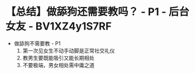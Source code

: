 # 【总结】做舔狗还需要教吗？ - P1 - 后台女友 - BV1XZ4y1S7RF

-   做舔狗不需要教 - P1
    1.  第一次见女生不动手动脚是正常社交礼仪
    2.  教男生要既能吸引又能长期相处
    3.  不要极端，男女相处需中庸之道
